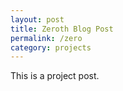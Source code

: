 ```yaml
---
layout: post
title: Zeroth Blog Post
permalink: /zero
category: projects
---
```


This is a project post.
